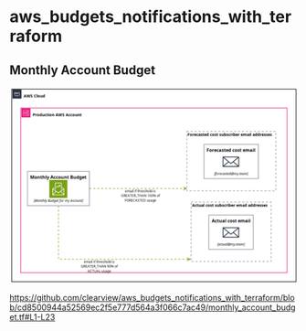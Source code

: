 # aws_budgets_notifications_with_terraform

## Monthly Account Budget
![Alt text](out/account_monthly_budget/account_monthly_budget.png?raw=true "AWS")

https://github.com/clearview/aws_budgets_notifications_with_terraform/blob/cd8500944a52569ec2f5e777d564a3f066c7ac49/monthly_account_budget.tf#L1-L23
